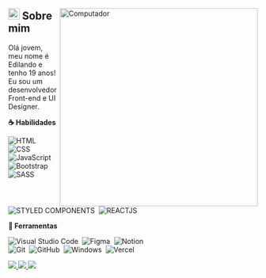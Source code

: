 <div>
<img
src="https://raw.githubusercontent.com/MicaelliMedeiros/micaellimedeiros/master/image/computer-illustration.png" 
width="400px"
align="right"
alt="Computador">
<div>
  <h2>‍<span><img src="https://imgur.com/YBRZguG.gif" width="23px" height="23px"></span> Sobre mim</h2>

  <p align="left">
Olá jovem, meu nome é Edilando e tenho 19 anos! Eu sou um desenvolvedor Front-end e UI Designer.

<p text-align="left">
  <strong>&#9749; Habilidades</strong>

![HTML](https://img.shields.io/badge/-HTML-05122A?style=for-the-badge&logo=html5)&nbsp;
![CSS](https://img.shields.io/badge/-CSS-05122A?style=for-the-badge&logo=CSS3&logoColor=1572B6)&nbsp;
![JavaScript](https://img.shields.io/badge/-JavaScript-05122A?style=for-the-badge&logo=javascript)&nbsp;
![Bootstrap](https://img.shields.io/badge/-bootstrap-05122A?style=for-the-badge&logo=bootstrap)&nbsp;
![SASS](https://img.shields.io/badge/-sass-05122A?style=for-the-badge&logo=sass&logoColor=CC6699)&nbsp;
![STYLED COMPONENTS](https://img.shields.io/badge/-styledcomponents-05122A?style=for-the-badge&logo=styledcomponents&logoColor=CC6699)&nbsp;
![REACTJS](https://img.shields.io/badge/-reactjs-05122A?style=for-the-badge&logo=react&logoColor=CC6699)&nbsp;
</p>

<p text-align="left">
  <strong>&#128188; Ferramentas</strong>

![Visual Studio Code](https://img.shields.io/badge/-Visual%20Studio%20Code-05122A?style=for-the-badge&logo=visual-studio-code&logoColor=007ACC)&nbsp;
![Figma](https://img.shields.io/badge/-figma-05122A?style=for-the-badge&logo=figma)&nbsp;
![Notion](https://img.shields.io/badge/-Notion-05122A?style=for-the-badge&logo=notion&logoColor=ffffff)&nbsp;
<br>
![Git](https://img.shields.io/badge/-Git-05122A?style=for-the-badge&logo=git)&nbsp;
![GitHub](https://img.shields.io/badge/-GitHub-05122A?style=for-the-badge&logo=github)&nbsp;
![Windows](https://img.shields.io/badge/-Windows-05122A?style=for-the-badge&logo=windows)&nbsp;
![Vercel](https://img.shields.io/badge/-vercel-05122A?style=for-the-badge&logo=vercel)&nbsp;
</p>


  <a href="https://www.instagram.com/edilandosaturnino/" alt="Instagram" rel="nofollow">
    <img src="https://imgur.com/vh6VcIy.png" style="max-width: 100%;">
  </a>
  <a href="https://www.linkedin.com/in/edilando" alt="Linkedin" rel="nofollow">
    <img src="https://imgur.com/TzzxqE8.png" style="max-width: 100%;">
  </a>
  <a href="https://discord.com/users/452152439173545985" alt="Discord" rel="nofollow">
    <img src="https://imgur.com/1sOoIhe.png" style="max-width: 100%;">
  </a>
</div>
<div>

